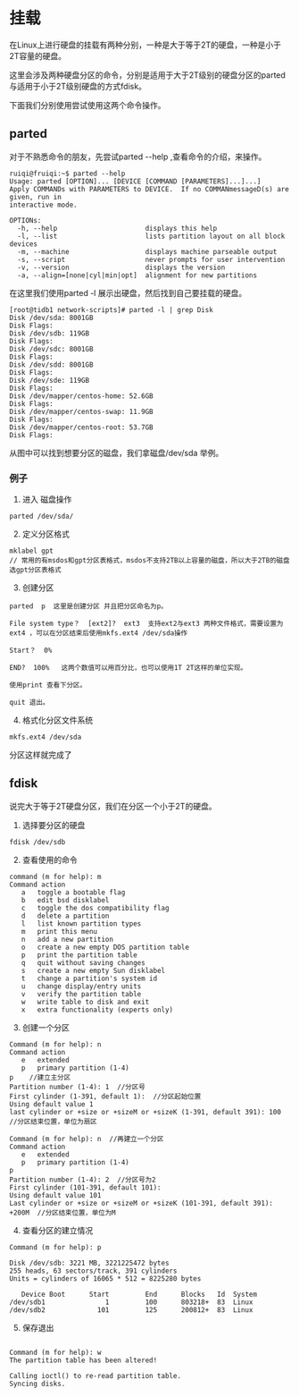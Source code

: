 # 挂载

在Linux上进行硬盘的挂载有两种分别，一种是大于等于2T的硬盘，一种是小于2T容量的硬盘。

这里会涉及两种硬盘分区的命令，分别是适用于大于2T级别的硬盘分区的parted与适用于小于2T级别硬盘的方式fdisk。

下面我们分别使用尝试使用这两个命令操作。

## parted

对于不熟悉命令的朋友，先尝试parted --help ,查看命令的介绍，来操作。

```Linux
ruiqi@fruiqi:~$ parted --help 
Usage: parted [OPTION]... [DEVICE [COMMAND [PARAMETERS]...]...]
Apply COMMANDs with PARAMETERS to DEVICE.  If no COMMANmessageD(s) are given, run in
interactive mode.

OPTIONs:
  -h, --help                      displays this help 
  -l, --list                      lists partition layout on all block devices
  -m, --machine                   displays machine parseable output
  -s, --script                    never prompts for user intervention
  -v, --version                   displays the version
  -a, --align=[none|cyl|min|opt]  alignment for new partitions
```

在这里我们使用parted -l 展示出硬盘，然后找到自己要挂载的硬盘。

```Linux
[root@tidb1 network-scripts]# parted -l | grep Disk
Disk /dev/sda: 8001GB
Disk Flags:
Disk /dev/sdb: 119GB
Disk Flags:
Disk /dev/sdc: 8001GB
Disk Flags:
Disk /dev/sdd: 8001GB
Disk Flags:
Disk /dev/sde: 119GB
Disk Flags:
Disk /dev/mapper/centos-home: 52.6GB
Disk Flags:
Disk /dev/mapper/centos-swap: 11.9GB
Disk Flags:
Disk /dev/mapper/centos-root: 53.7GB
Disk Flags:
```

从图中可以找到想要分区的磁盘，我们拿磁盘/dev/sda 举例。

### 例子

1. 进入 磁盘操作

```Linux
parted /dev/sda/
```

2. 定义分区格式

```Linux
mklabel gpt
// 常用的有msdos和gpt分区表格式，msdos不支持2TB以上容量的磁盘，所以大于2TB的磁盘选gpt分区表格式
```

3. 创建分区

```Linux
parted  p  这里是创建分区 并且把分区命名为p。

File system type？  [ext2]?  ext3  支持ext2与ext3 两种文件格式，需要设置为ext4 ，可以在分区结束后使用mkfs.ext4 /dev/sda操作 

Start？  0%

END?  100%   这两个数值可以用百分比，也可以使用1T 2T这样的单位实现。

使用print 查看下分区。

quit 退出。
```

4. 格式化分区文件系统

```Linux
mkfs.ext4 /dev/sda
```

分区这样就完成了

## fdisk

说完大于等于2T硬盘分区，我们在分区一个小于2T的硬盘。

1. 选择要分区的硬盘

```Linux
fdisk /dev/sdb
```

2. 查看使用的命令

```Linux
command (m for help): m
Command action
   a   toggle a bootable flag
   b   edit bsd disklabel
   c   toggle the dos compatibility flag
   d   delete a partition
   l   list known partition types
   m   print this menu
   n   add a new partition
   o   create a new empty DOS partition table
   p   print the partition table
   q   quit without saving changes
   s   create a new empty Sun disklabel
   t   change a partition's system id
   u   change display/entry units
   v   verify the partition table
   w   write table to disk and exit
   x   extra functionality (experts only)
```

3. 创建一个分区

```Linux
Command (m for help): n
Command action
   e   extended
   p   primary partition (1-4)
p    //建立主分区
Partition number (1-4): 1  //分区号
First cylinder (1-391, default 1):  //分区起始位置
Using default value 1
last cylinder or +size or +sizeM or +sizeK (1-391, default 391): 100  //分区结束位置，单位为扇区

Command (m for help): n  //再建立一个分区
Command action
   e   extended
   p   primary partition (1-4)
p 
Partition number (1-4): 2  //分区号为2
First cylinder (101-391, default 101):
Using default value 101
Last cylinder or +size or +sizeM or +sizeK (101-391, default 391): +200M  //分区结束位置，单位为M
```

4. 查看分区的建立情况

```Linux
Command (m for help): p

Disk /dev/sdb: 3221 MB, 3221225472 bytes
255 heads, 63 sectors/track, 391 cylinders
Units = cylinders of 16065 * 512 = 8225280 bytes

   Device Boot      Start         End      Blocks   Id  System
/dev/sdb1               1         100      803218+  83  Linux
/dev/sdb2             101         125      200812+  83  Linux
```

5. 保存退出

```Linux

Command (m for help): w
The partition table has been altered!

Calling ioctl() to re-read partition table.
Syncing disks.
```